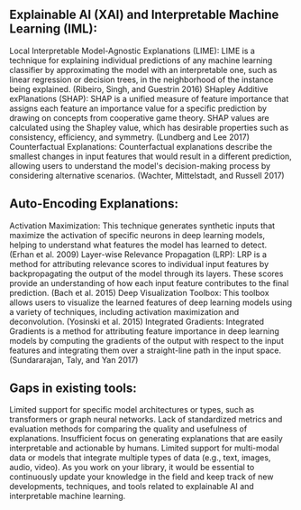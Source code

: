 ## Explainable AI (XAI) and Interpretable Machine Learning (IML):

Local Interpretable Model-Agnostic Explanations (LIME): LIME is a technique for explaining individual predictions of any machine learning classifier by approximating the model with an interpretable one, such as linear regression or decision trees, in the neighborhood of the instance being explained. (Ribeiro, Singh, and Guestrin 2016)
SHapley Additive exPlanations (SHAP): SHAP is a unified measure of feature importance that assigns each feature an importance value for a specific prediction by drawing on concepts from cooperative game theory. SHAP values are calculated using the Shapley value, which has desirable properties such as consistency, efficiency, and symmetry. (Lundberg and Lee 2017)
Counterfactual Explanations: Counterfactual explanations describe the smallest changes in input features that would result in a different prediction, allowing users to understand the model's decision-making process by considering alternative scenarios. (Wachter, Mittelstadt, and Russell 2017)

## Auto-Encoding Explanations:

Activation Maximization: This technique generates synthetic inputs that maximize the activation of specific neurons in deep learning models, helping to understand what features the model has learned to detect. (Erhan et al. 2009)
Layer-wise Relevance Propagation (LRP): LRP is a method for attributing relevance scores to individual input features by backpropagating the output of the model through its layers. These scores provide an understanding of how each input feature contributes to the final prediction. (Bach et al. 2015)
Deep Visualization Toolbox: This toolbox allows users to visualize the learned features of deep learning models using a variety of techniques, including activation maximization and deconvolution. (Yosinski et al. 2015)
Integrated Gradients: Integrated Gradients is a method for attributing feature importance in deep learning models by computing the gradients of the output with respect to the input features and integrating them over a straight-line path in the input space. (Sundararajan, Taly, and Yan 2017)

## Gaps in existing tools:

Limited support for specific model architectures or types, such as transformers or graph neural networks.
Lack of standardized metrics and evaluation methods for comparing the quality and usefulness of explanations.
Insufficient focus on generating explanations that are easily interpretable and actionable by humans.
Limited support for multi-modal data or models that integrate multiple types of data (e.g., text, images, audio, video).
As you work on your library, it would be essential to continuously update your knowledge in the field and keep track of new developments, techniques, and tools related to explainable AI and interpretable machine learning.